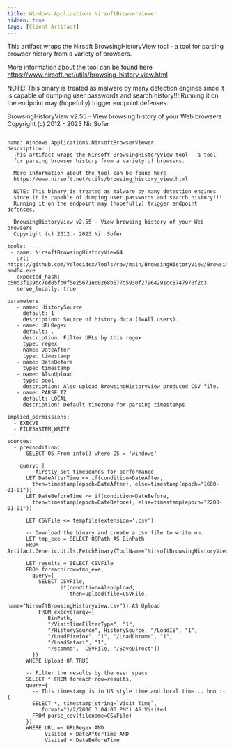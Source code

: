```yaml
---
title: Windows.Applications.NirsoftBrowserViewer
hidden: true
tags: [Client Artifact]
---
```


This artifact wraps the Nirsoft BrowsingHistoryView tool - a tool
for parsing browser history from a variety of browsers.

More information about the tool can be found here
https://www.nirsoft.net/utils/browsing_history_view.html

NOTE: This binary is treated as malware by many detection engines
since it is capable of dumping user passwords and search history!!!
Running it on the endpoint may (hopefully) trigger endpoint defenses.

BrowsingHistoryView v2.55 - View browsing history of your Web browsers
Copyright (c) 2012 - 2023 Nir Sofer


<pre><code class="language-yaml">
name: Windows.Applications.NirsoftBrowserViewer
description: |
  This artifact wraps the Nirsoft BrowsingHistoryView tool - a tool
  for parsing browser history from a variety of browsers.

  More information about the tool can be found here
  https://www.nirsoft.net/utils/browsing_history_view.html

  NOTE: This binary is treated as malware by many detection engines
  since it is capable of dumping user passwords and search history!!!
  Running it on the endpoint may (hopefully) trigger endpoint defenses.

  BrowsingHistoryView v2.55 - View browsing history of your Web browsers
  Copyright (c) 2012 - 2023 Nir Sofer

tools:
 - name: NirsoftBrowsingHistoryView64
   url: https://github.com/Velocidex/Tools/raw/main/BrowsingHistoryView/BrowsingHistoryView-amd64.exe
   expected_hash: c50d3f139bc7ed05fb0f5e25671ec0268b577d5930f27964291cc8747970f2c3
   serve_locally: true

parameters:
   - name: HistorySource
     default: 1
     description: Source of history data (1=All users).
   - name: URLRegex
     default: .
     description: Filter URLs by this regex
     type: regex
   - name: DateAfter
     type: timestamp
   - name: DateBefore
     type: timestamp
   - name: AlsoUpload
     type: bool
     description: Also upload BrowsingHistoryView produced CSV file.
   - name: PARSE_TZ
     default: LOCAL
     description: Default timezone for parsing timestamps

implied_permissions:
  - EXECVE
  - FILESYSTEM_WRITE

sources:
  - precondition:
      SELECT OS From info() where OS = 'windows'

    query: |
      -- firstly set timebounds for performance
      LET DateAfterTime &lt;= if(condition=DateAfter,
        then=timestamp(epoch=DateAfter), else=timestamp(epoch="1600-01-01"))
      LET DateBeforeTime &lt;= if(condition=DateBefore,
        then=timestamp(epoch=DateBefore), else=timestamp(epoch="2200-01-01"))

      LET CSVFile &lt;= tempfile(extension='.csv')

      -- Download the binary and create a csv file to write on.
      LET tmp_exe = SELECT OSPath AS BinPath
      FROM Artifact.Generic.Utils.FetchBinary(ToolName="NirsoftBrowsingHistoryView64")

      LET results = SELECT CSVFile
      FROM foreach(row=tmp_exe,
        query={
          SELECT CSVFile,
                 if(condition=AlsoUpload,
                    then=upload(file=CSVFile,
                                name="NirsoftBrowsingHistoryView.csv")) AS Upload
          FROM execve(argv=[
             BinPath,
             "/VisitTimeFilterType", "1",
             "/HistorySource", HistorySource, "/LoadIE", "1",
             "/LoadFirefox", "1", "/LoadChrome", "1",
             "/LoadSafari", "1",
             "/scomma",  CSVFile, "/SaveDirect"])
        })
      WHERE Upload OR TRUE

      -- Filter the results by the user specs
      SELECT * FROM foreach(row=results,
      query={
        -- This timestamp is in US style time and local time... boo :-(
        SELECT *, timestamp(string=`Visit Time`,
           format="1/2/2006 3:04:05 PM") AS Visited
        FROM parse_csv(filename=CSVFile)
      })
      WHERE URL =~ URLRegex AND
            Visited &gt; DateAfterTime AND
            Visited &lt; DateBeforeTime

</code></pre>

